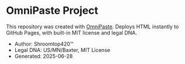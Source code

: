 # OmniPaste Project

This repository was created with [OmniPaste](https://shroomtop.github.io/OmniPaste/).
Deploys HTML instantly to GitHub Pages, with built-in MIT license and legal DNA.
- Author: Shroomtop420™
- Legal DNA: US/MN/Baxter, MIT License
- Generated: 2025-06-28
